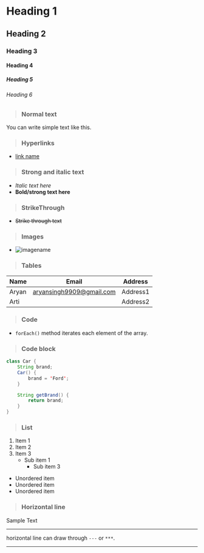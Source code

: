 
# Heading 1
## Heading 2
### Heading 3
#### Heading 4
##### Heading 5
###### Heading 6


> ### Normal text
 You can write simple text like this.


> ### Hyperlinks
- [link name](targetURL)

> ### Strong and italic text
- _Italic text here_
- **Bold/strong text here**

> ### StrikeThrough
- ~~Strike through text~~

> ### Images
- ![imagename](TargetUrl)

> ### Tables
|Name|Email|Address|
|----|-----|-------|
|Aryan|aryansingh9909@gmail.com|Address1|
|Arti||Address2|

> ### Code
- `forEach()` method iterates each element of the array.

> ### Code block

```Java
class Car {
    String brand;
    Car() {
        brand = 'Ford';
    }

    String getBrand() {
        return brand;
    }
}
```
> ### List
1. Item 1
2. Item 2
3. Item 3
    * Sub item 1
        * Sub item 3
* Unordered item
* Unordered item
* Unordered item

> ### Horizontal line
Sample Text

---
horizontal line can draw through `---` or `***`.
***
